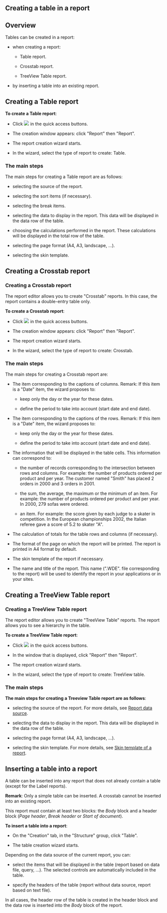 


## Creating a table in a report
			



<a name="NOTE1"></a>
<a name="NOTE1_1"></a>


## Overview
<a name="overview_ELTTEXTE000258"></a>
Tables can be created in a report:

- when creating a report: 

	- Table report.

	- Crosstab report.

	- TreeView Table report. 




- by inserting a table into an existing report.




<a name="NOTE2"></a>
<a name="NOTE2_1"></a>


## Creating a Table report
<a name="creating_table_report_ELTTEXTE000282"></a>
**To create a Table report**: 

- Click ![](https://doc.pcsoft.fr/en-US/images/image.awp?langid=3&name=ico_nouveau.gif) in the quick access buttons. 

- The creation window appears: click "Report" then "Report".

- The report creation wizard starts.

- In the wizard, select the type of report to create: Table.





### The main steps
<a name="the_main_steps_ELTPARAGRAPHE000037"></a>

The main steps for creating a Table report are as follows:

- selecting the source of the report. 

- selecting the sort items (if necessary). 

- selecting the break items. 

- selecting the data to display in the report. This data will be displayed in the data row of the table.

- choosing the calculations performed in the report. These calculations will be displayed in the total row of the table.

- selecting the page format (A4, A3, landscape, ...).

- selecting the skin template. 




<a name="NOTE3"></a>
<a name="NOTE3_1"></a>


## Creating a Crosstab report
<a name="creating_crosstab_report_ELTTEXTE000312"></a>


### Creating a Crosstab report
<a name="creating_crosstab_report_ELTPARAGRAPHE000078"></a>

The report editor allows you to create "Crosstab" reports. In this case, the report contains a double-entry table only.

**To create a Crosstab report**: 

- Click ![](https://doc.pcsoft.fr/en-US/images/image.awp?langid=3&name=ico_nouveau.gif) in the quick access buttons. 

- The creation window appears: click "Report" then "Report".

- The report creation wizard starts.

- In the wizard, select the type of report to create: Crosstab.






### The main steps
<a name="the_main_steps_ELTPARAGRAPHE000092"></a>

The main steps for creating a Crosstab report are:

- The item corresponding to the captions of columns.
	Remark: If this item is a "Date" item, the wizard proposes to:

	- keep only the day or the year for these dates.

	- define the period to take into account (start date and end date).




- The item corresponding to the captions of the rows.
	Remark: If this item is a "Date" item, the wizard proposes to:

	- keep only the day or the year for these dates.

	- define the period to take into account (start date and end date).




- The information that will be displayed in the table cells. This information can correspond to:

	- the number of records corresponding to the intersection between rows and columns.
			For example: the number of products ordered per product and per year. The customer named "Smith" has placed 2 orders in 2000 and 3 orders in 2001.

	- the sum, the average, the maximum or the minimum of an item.
			For example: the number of products ordered per product and per year. In 2000, 279 sofas were ordered.

	- an item.
			For example: the score given by each judge to a skater in competition. In the European championships 2002, the Italian referee gave a score of 5.2 to skater "A".




- The calculation of totals for the table rows and columns (if necessary).

- The format of the page on which the report will be printed. The report is printed in A4 format by default.

- The skin template of the report if necessary.

- The name and title of the report. This name (".WDE". file corresponding to the report) will be used to identify the report in your applications or in your sites.



<a name="NOTE4"></a>
<a name="NOTE4_1"></a>


## Creating a TreeView Table report
<a name="creating_treeview_table_report_ELTTEXTE000342"></a>


### Creating a TreeView Table report
<a name="creating_treeview_table_report_ELTPARAGRAPHE000139"></a>

The report editor allows you to create "TreeView Table" reports. The report allows you to see a hierarchy in the table. 

**To create a TreeView Table report**: 

- Click ![](https://doc.pcsoft.fr/en-US/images/image.awp?langid=3&name=ico_nouveau.gif) in the quick access buttons. 

- In the window that is displayed, click "Report" then "Report".

- The report creation wizard starts.

- In the wizard, select the type of report to create: TreeView table.





### The main steps
<a name="the_main_steps_ELTPARAGRAPHE000153"></a>

**The main steps for creating a Treeview Table report are as follows**:

- selecting the source of the report. For more details, see [Report data source](../WDChamp/1011055.md).

- selecting the data to display in the report. This data will be displayed in the data row of the table.

- selecting the page format (A4, A3, landscape, ...).

- selecting the skin template. For more details, see [Skin template of a report](../Editeurs/2016011.md).






<a name="NOTE5"></a>
<a name="NOTE5_1"></a>


## Inserting a table into a report
<a name="inserting_table_into_report_ELTTEXTE000372"></a>
A table can be inserted into any report that does not already contain a table (except for the Label reports).

**Remark**: Only a simple table can be inserted. A crosstab cannot be inserted into an existing report.

This report must contain at least two blocks: the *Body* block and a header block (*Page header*, *Break header* or *Start of document*).

**To insert a table into a report**: 

- On the "Creation" tab, in the "Structure" group, click "Table". 

- The table creation wizard starts.




Depending on the data source of the current report, you can:

- select the items that will be displayed in the table (report based on data file, query, ...). The selected controls are automatically included in the table.

- specify the headers of the table (report without data source, report based on text file).




In all cases, the header row of the table is created in the header block and the data row is inserted into the *Body* block of the report.


